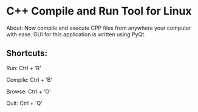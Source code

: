# C++ Compile and Run Tool for Linux

About: 
Now compile and execute CPP files from anywhere your computer with ease.
GUI for this application is written using PyQt.

## Shortcuts:

Run: 		Ctrl + 'R'

Compile: 	Ctrl + 'B'

Browse:		Ctrl + 'O'

Quit: 		Ctrl + 'Q'
